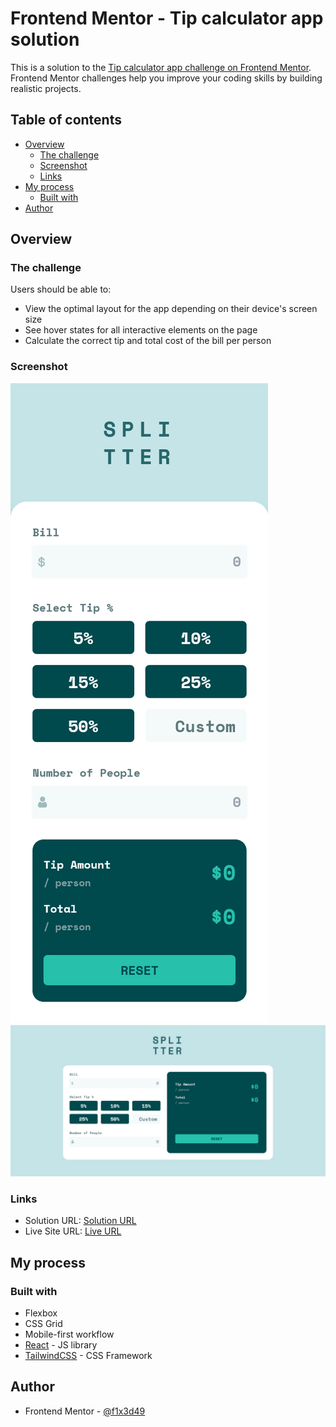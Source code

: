 # Frontend Mentor - Tip calculator app solution

This is a solution to the [Tip calculator app challenge on Frontend Mentor](https://www.frontendmentor.io/challenges/tip-calculator-app-ugJNGbJUX). Frontend Mentor challenges help you improve your coding skills by building realistic projects.

## Table of contents

- [Overview](#overview)
  - [The challenge](#the-challenge)
  - [Screenshot](#screenshot)
  - [Links](#links)
- [My process](#my-process)
  - [Built with](#built-with)
- [Author](#author)

## Overview

### The challenge

Users should be able to:

- View the optimal layout for the app depending on their device's screen size
- See hover states for all interactive elements on the page
- Calculate the correct tip and total cost of the bill per person

### Screenshot

![Sc1](/Sc1.png)
![Sc2](/Sc2.png)

### Links

- Solution URL: [Solution URL](https://www.frontendmentor.io/solutions/tip-calculator-using-react-and-tailwindcss-9MymAMrshB)
- Live Site URL: [Live URL](https://frontendmentor-tip.vercel.app/)

## My process

### Built with

- Flexbox
- CSS Grid
- Mobile-first workflow
- [React](https://reactjs.org/) - JS library
- [TailwindCSS](https://tailwindcss.com/) - CSS Framework

## Author

- Frontend Mentor - [@f1x3d49](https://www.frontendmentor.io/profile/f1x3d49)
